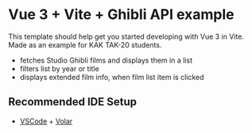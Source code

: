 # Vue 3 + Vite + Ghibli API example

This template should help get you started developing with Vue 3 in Vite. 
Made as an example for KAK TAK-20 students.

- fetches Studio Ghibli films and displays them in a list
- filters list by year or title
- displays extended film info, when film list item is clicked

## Recommended IDE Setup

- [VSCode](https://code.visualstudio.com/) + [Volar](https://marketplace.visualstudio.com/items?itemName=johnsoncodehk.volar)
